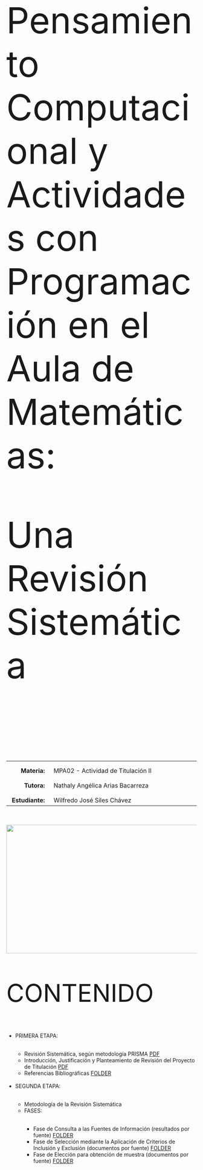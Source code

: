 <body>

<p style="padding-top:50px"></p>
<p align=left style="font-size:95px">Pensamiento Computacional y Actividades con Programación en el Aula de Matemáticas:</p>
<p align=left style="font-size:95px">Una Revisión Sistemática</p>
<p align=left style="font-size:45px"><br></p>
<table width=740px>
  <tr>
    <td width=100px style="text-align:right;vertical-align:top;padding-top:15px;padding-right:15px"><strong>Materia:</strong></td>
    <td width=640px style="vertical-align:top;padding-top:15px">MPA02 - Actividad de Titulación II</td>
  </tr>
  <tr>
    <td style="text-align:right;vertical-align:top;padding-top:15px;padding-right:15px"><strong>Tutora:</strong></td>
    <td style="vertical-align:top;padding-top:15px">Nathaly Angélica Arias Bacarreza</td>
  </tr>
  <tr>
    <td style="text-align:right;vertical-align:top;padding-top:15px;padding-right:15px"><strong>Estudiante:</strong></td>
    <td style="vertical-align:top;padding-top:15px">Wilfredo José Siles Chávez</td>
  </tr>
</table>
<p style="padding-top:20px"></p>
<p align=left><img src="https://code.intef.es/wp-content/uploads/2023/04/Foto-1-e1680602020880.png" width="740" height="340"/></a></p>
<p align=left style="font-size:65px;">CONTENIDO</p>
<ul>
  <li>PRIMERA ETAPA:</li><br>
  <ul>
    <li>Revisión Sistemática, según metodología PRISMA <a href="000_Inicios/PRISMA2020-S0300893221002748.pdf">PDF</a></li>
    <li>Introducción, Justificación y Planteamiento de Revisión del Proyecto de Titulación <a href="000_Inicios/Primera Etapa.pdf">PDF</a></li>
    <li>Referencias Bibliográficas <a href="000_Inicios/Referencias">FOLDER</a></li>
  </ul><br>
  <li>SEGUNDA ETAPA:</li><br>
  <ul>
    <li>Metodología de la Revisión Sistemática</li>
    <li>FASES:</li><br>
    <ul>
      <li>Fase de Consulta a las Fuentes de Información (resultados por fuente) <a href="001_Metodologia/1_Fase_Consulta">FOLDER</a></li>
      <li>Fase de Selección mediante la Aplicación de Criterios de Inclusión y Exclusión (documentos por fuente) <a href="001_Metodologia/2_Fase_Seleccion">FOLDER</a></li>
      <li>Fase de Elección para obtención de muestra (documentos por fuente) <a href="001_Metodologia/3_Fase_Eleccion">FOLDER</a></li>
    </ul>
  </ul>
</ul>

</body>
